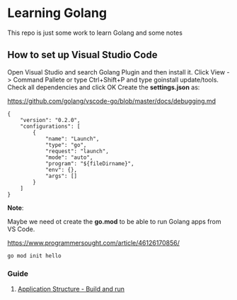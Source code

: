 # Learning Golang

This repo is just some work to learn Golang and some notes

## How to set up Visual Studio Code

Open Visual Studio and search Golang Plugin and then install it.
Click View -> Command Pallete or type Ctrl+Shift+P and type goinstall update/tools. Check all dependencies and click OK
Create the **settings.json** as:

https://github.com/golang/vscode-go/blob/master/docs/debugging.md

```
{
    "version": "0.2.0",
    "configurations": [
        {
            "name": "Launch",
            "type": "go",
            "request": "launch",
            "mode": "auto",
            "program": "${fileDirname}",
            "env": {},
            "args": []
        }
    ]
}
```

**Note**:

Maybe we need ot create the **go.mod** to be able to run Golang apps from VS Code.

https://www.programmersought.com/article/46126170856/

```
go mod init hello
```

### Guide

1. [Application Structure - Build and run](1_application_structure/README.md)


